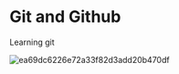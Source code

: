 # Git and Github

Learning git

![ea69dc6226e72a33f82d3add20b470df](https://user-images.githubusercontent.com/88090198/128354626-7391f156-5843-41a5-a249-847dcd40715b.jpg)

